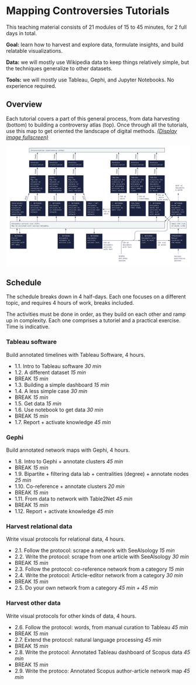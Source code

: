 # Mapping Controversies Tutorials

This teaching material consists of 21 modules of 15 to 45 minutes, for 2 full days in total.

**Goal:** learn how to harvest and explore data, formulate insights, and build relatable visualizations.

**Data:** we will mostly use Wikipedia data to keep things relatively simple, but the techniques generalize to other datasets.

**Tools:** we will mostly use Tableau, Gephi, and Jupyter Notebooks. No experience required.

## Overview

Each tutorial covers a part of this general process, from data harvesting (bottom) to building a controversy atlas (top). Once through all the tutorials, use this map to get oriented the landscape of digital methods. *[(Display image fullscreen)](/images/All.jpg)*

![Digital methods map](/images/All.jpg)

## Schedule

The schedule breaks down in 4 half-days. Each one focuses on a different topic, and requires 4 hours of work, breaks included.

The activities must be done in order, as they build on each other and ramp up in complexity. Each one comprises a tutoriel and a practical exercise. Time is indicative.

### Tableau software

Build annotated timelines with Tableau Software, 4 hours.

* 1.1. Intro to Tableau software *30 min*
* 1.2. A different dataset *15 min*
* BREAK *15 min*
* 1.3. Building a simple dashboard *15 min*
* 1.4. A less simple case *30 min*
* BREAK *15 min*
* 1.5. Get data *15 min*
* 1.6. Use notebook to get data *30 min*
* BREAK *15 min*
* 1.7. Report + activate knowledge *45 min*

### Gephi

Build annotated network maps with Gephi, 4 hours.

* 1.8. Intro to Gephi + annotate clusters *45 min*
* BREAK *15 min*
* 1.9. Bipartite + filtering data lab + centralities (degree) + annotate nodes *25 min*
* 1.10. Co-reference + annotate clusters *20 min*
* BREAK *15 min*
* 1.11. From data to network with Table2Net *45 min*
* BREAK *15 min*
* 1.12. Report + activate knowledge *45 min*

### Harvest relational data

Write visual protocols for relational data, 4 hours.

* 2.1. Follow the protocol: scrape a network with SeeAlsology *15 min*
* 2.2. Write the protocol: scrape from one article with SeeAlsology *30 min*
* BREAK *15 min*
* 2.3. Follow the protocol: co-reference network from a category *15 min*
* 2.4. Write the protocol: Article-editor network from a category *30 min*
* BREAK *15 min*
* 2.5. Do your own network from a category *45 min + 45 min*

### Harvest other data

Write visual protocols for other kinds of data, 4 hours.

* 2.6. Follow the protocol: words, from manual curation to Tableau *45 min*
* BREAK *15 min*
* 2.7. Extend the protocol: natural language processing *45 min*
* BREAK *15 min*
* 2.8. Write the protocol: Annotated Tableau dashboard of Scopus data *45 min*
* BREAK *15 min*
* 2.9. Write the protoco: Annotated Scopus author-article network map *45 min*
